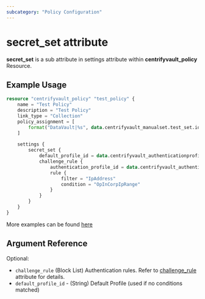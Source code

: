 ```yaml
---
subcategory: "Policy Configuration"
---
```


# secret_set attribute

**secret_set** is a sub attribute in settings attribute within **centrifyvault_policy** Resource.

## Example Usage

```terraform
resource "centrifyvault_policy" "test_policy" {
    name = "Test Policy"
    description = "Test Policy"
    link_type = "Collection"
    policy_assignment = [
        format("DataVault|%s", data.centrifyvault_manualset.test_set.id),
    ]
    
    settings {
        secret_set {
            default_profile_id = data.centrifyvault_authenticationprofile.newdevice_auth_pf.id
            challenge_rule {
                authentication_profile_id = data.centrifyvault_authenticationprofile.newdevice_auth_pf.id
                rule {
                    filter = "IpAddress"
                    condition = "OpInCorpIpRange"
                }
            }
        }
    }
}
```

More examples can be found [here](https://github.com/marcozj/terraform-provider-centrifyvault/blob/main/examples/centrifyvault_policy/policy_secret_set.tf)

## Argument Reference

Optional:

- `challenge_rule` (Block List) Authentication rules. Refer to [challenge_rule](./attribute_challengerule.md) attribute for details.
- `default_profile_id` - (String) Default Profile (used if no conditions matched)
